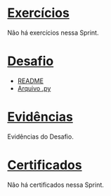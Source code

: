 # <a href="exercicios" target="_blank">Exercícios</a>
  Não há exercícios nessa Sprint.
  
# <a href="Desafio" target="_blank">Desafio</a>
  - <a href="Desafio/README.md" target="_blank">README</a>
  - <a href="Desafio/refined_glue_job.py" target="_blank">Arquivo .py</a>

# <a href="evidencias" target="_blank">Evidências</a>
  Evidências do Desafio.

# <a href="certificados" target="_blank">Certificados</a>

  Não há certificados nessa Sprint.
